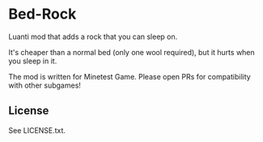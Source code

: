 <!--
SPDX-FileCopyrightText: 2024 DS

SPDX-License-Identifier: CC-BY-4.0
-->

# Bed-Rock

Luanti mod that adds a rock that you can sleep on.

It's cheaper than a normal bed (only one wool required), but it hurts when you
sleep in it.

The mod is written for Minetest Game. Please open PRs for compatibility with
other subgames!

## License

See LICENSE.txt.
